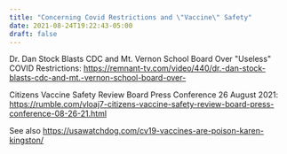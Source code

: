 ```yaml
---
title: "Concerning Covid Restrictions and \"Vaccine\" Safety"
date: 2021-08-24T19:22:43-05:00
draft: false
---
```


Dr. Dan Stock Blasts CDC and Mt. Vernon School Board Over "Useless" COVID Restrictions: https://remnant-tv.com/video/440/dr.-dan-stock-blasts-cdc-and-mt.-vernon-school-board-over-

<!--more-->

Citizens Vaccine Safety Review Board Press Conference 26 August 2021: https://rumble.com/vloaj7-citizens-vaccine-safety-review-board-press-conference-08-26-21.html

See also https://usawatchdog.com/cv19-vaccines-are-poison-karen-kingston/